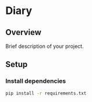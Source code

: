 # Diary

## Overview
Brief description of your project.

## Setup

### Install dependencies
```bash
pip install -r requirements.txt
